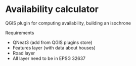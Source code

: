 
# Availability calculator

QGIS plugin for computing availability, building an isochrone


Requirements

* QNeat3 (add from QGIS plugins store)
* Features layer (with data about houses)
* Road layer 
* All layer need to be in EPSG 32637
    